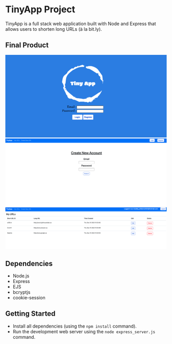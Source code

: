 # TinyApp Project

TinyApp is a full stack web application built with Node and Express that allows users to shorten long URLs (à la bit.ly).

## Final Product

!["User login page"](https://github.com/Brad-Williams-Dev/tinyapp/blob/main/docs/login-page.png?raw=true)
!["Create new user account page"](https://github.com/Brad-Williams-Dev/tinyapp/blob/main/docs/create-new-account.png?raw=true)
!["My URLS page of a logged in user"](https://github.com/Brad-Williams-Dev/tinyapp/blob/main/docs/myurls-logged-in.png?raw=true)

## Dependencies

- Node.js
- Express
- EJS
- bcryptjs
- cookie-session

## Getting Started

- Install all dependencies (using the `npm install` command).
- Run the development web server using the `node express_server.js` command.